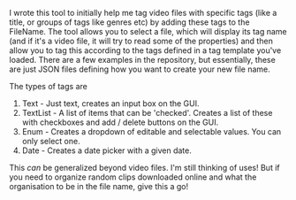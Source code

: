 I wrote this tool to initially help me tag video files with specific tags (like a title, or groups of tags like genres etc) by adding these tags to the FileName. 
The tool allows you to select a file, which will display its tag name (and if it's a video file, it will try to read some of the properties) and then allow you to tag this 
according to the tags defined in a tag template you've loaded. 
There are a few examples in the repository, but essentially, these are just JSON files defining how you want to create your new file name. 

The types of tags are 
1. Text - Just text, creates an input box on the GUI.
2. TextList - A list of items that can be 'checked'. Creates a list of these with checkboxes and add / delete buttons on the GUI.
3. Enum - Creates a dropdown of editable and selectable values. You can only select one.
4. Date - Creates a date picker with a given date.

This *can* be generalized beyond video files. I'm still thinking of uses! But if you need to organize random clips downloaded online and what the organisation to be in the file name, give this a go!
